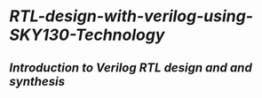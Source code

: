 # **_RTL-design-with-verilog-using-SKY130-Technology_**


<p align="center">
<left="100" img src="https://user-images.githubusercontent.com/54993262/119881189-a1ebc380-bf4a-11eb-9bdf-6cc93bbcf1bd.png" width="600" height="400">
</p>

## **_Introduction to Verilog RTL design and and synthesis_**




